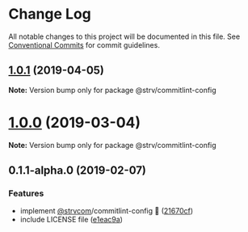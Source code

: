 # Change Log

All notable changes to this project will be documented in this file.
See [Conventional Commits](https://conventionalcommits.org) for commit guidelines.

## [1.0.1](https://github.com/strvcom/code-quality-tools/compare/@strv/commitlint-config@1.0.0...@strv/commitlint-config@1.0.1) (2019-04-05)

**Note:** Version bump only for package @strv/commitlint-config





# [1.0.0](https://github.com/strvcom/code-quality-tools/compare/@strv/commitlint-config@0.1.1-alpha.0...@strv/commitlint-config@1.0.0) (2019-03-04)

**Note:** Version bump only for package @strv/commitlint-config





## 0.1.1-alpha.0 (2019-02-07)


### Features

* implement [@strvcom](https://github.com/strvcom)/commitlint-config 🚀 ([21670cf](https://github.com/strvcom/code-quality-tools/commit/21670cf))
* include LICENSE file ([e1eac9a](https://github.com/strvcom/code-quality-tools/commit/e1eac9a))
